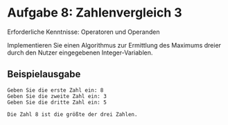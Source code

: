 # Aufgabe 8: Zahlenvergleich 3

Erforderliche Kenntnisse: Operatoren und Operanden

Implementieren Sie einen Algorithmus zur Ermittlung des Maximums dreier durch den Nutzer eingegebenen Integer-Variablen.


## Beispielausgabe

```clike
Geben Sie die erste Zahl ein: 8
Geben Sie die zweite Zahl ein: 3
Geben Sie die dritte Zahl ein: 5

Die Zahl 8 ist die größte der drei Zahlen. 
```
